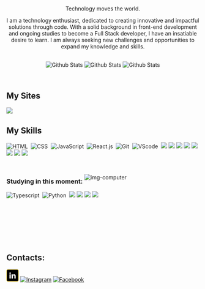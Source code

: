 <img src = "https://github.com/Carleone-Souza-Santos/Portf-lio/blob/master/src/assets/imgUserjob.png?raw=true" alt=""/>

<p align="center">Technology moves the world.<br>
 
<p align="center" > I am a technology enthusiast, dedicated to creating innovative and impactful solutions through code. With a solid background in front-end development and ongoing studies to become a Full Stack developer, I have an insatiable desire to learn.              
I am always seeking new challenges and opportunities to expand my knowledge and skills.
</p>

<br>

<div align="center">
<img  src="https://github-readme-stats.vercel.app/api?username=Carleone-Souza-Santos&theme=dark&hide_border=false&layout=compact" alt="Github Stats" />
 <img src="https://github-readme-streak-stats.herokuapp.com/?user=Carleone-Souza-Santos&theme=dark&hide_border=false&layout=compact" alt="Github Stats" /> 
  <img src="https://github-readme-stats.vercel.app/api/top-langs/?username=Carleone-Souza-Santos&theme=dark&hide_border=false&include_all_commits=true&count_private=true&layout=compact" alt="Github Stats"/>
</div>



 &nbsp;

## My Sites
<img src="https://img.shields.io/badge/website-000000?style=for-the-badge&logo=About.me&logoColor=white"/>

## My Skills

![HTML](https://img.shields.io/badge/HTML5-E34F26?style=for-the-badge&logo=html5&logoColor=white)&nbsp;
![CSS](https://img.shields.io/badge/CSS3-1572B6?style=for-the-badge&logo=css3&logoColor=white)&nbsp;
![JavaScript](https://img.shields.io/badge/JavaScript-F7DF1E?style=for-the-badge&logo=javascript&logoColor=black)&nbsp;
![React.js](https://img.shields.io/badge/React-20232A?style=for-the-badge&logo=react&logoColor=61DAFB)&nbsp;
![Git](https://img.shields.io/badge/GIT-E44C30?style=for-the-badge&logo=git&logoColor=white)&nbsp;
![VScode](https://img.shields.io/badge/vscode-4285F4?style=for-the-badge&logo=vscode&logoColor=white)&nbsp;
<img src="https://img.shields.io/badge/GitHub-100000?style=for-the-badge&logo=github&logoColor=white"/>
<img src="https://img.shields.io/badge/MySQL-00000F?style=for-the-badge&logo=mysql&logoColor=white"/>
<img src="https://img.shields.io/badge/Bootstrap-563D7C?style=for-the-badge&logo=bootstrap&logoColor=white"/>
<img src="https://img.shields.io/badge/Node.js-43853D?style=for-the-badge&logo=node.js&logoColor=green"/>
<img src="https://img.shields.io/badge/Figma-F24E1E?style=for-the-badge&logo=figma&logoColor=white"/>
<img src="https://private-user-images.githubusercontent.com/77739311/271384939-4e9f41af-6b57-49a7-b15a-74322e96b4d7.gif?"/>
<img src="https://img.shields.io/badge/Microsoft_Excel-217346?style=for-the-badge&logo=microsoft-excel&logoColor=white"/>
<img src="https://img.shields.io/badge/npm-CB3837?style=for-the-badge&logo=npm&logoColor=white"/>



&nbsp;&nbsp;
<div >
<img src = "https://github.com/Carleone-Souza-Santos/Portf-lio/blob/master/src/assets/imgMonitor.png?raw=true" min-width="300px"  max-width="300px" width="300px" align="right" alt="img-computer"/>
</div>

<h3>Studying in this moment:</h3>


![Typescript](https://img.shields.io/badge/TypeScript-007ACC?style=for-the-badge&logo=typescript&logoColor=white)&nbsp;
![Python](https://img.shields.io/badge/Python-14354C?style=for-the-badge&logo=python&logoColor=white)&nbsp;
<img src="https://img.shields.io/badge/Sass-CC6699?style=for-the-badge&logo=sass&logoColor=white"/>
<img src="https://img.shields.io/badge/Express%20js-000000?style=for-the-badge&logo=express&logoColor=white"/>
<img src="https://img.shields.io/badge/PowerBI-F2C811?style=for-the-badge&logo=Power%20BI&logoColor=white"/>
<img src="https://img.shields.io/badge/Wordpress-21759B?style=for-the-badge&logo=wordpress&logoColor=white"/>
&nbsp;
&nbsp;


</div>&nbsp;&nbsp;



<br><br><br><br>
 ## Contacts:
 
<div>
<a href="https://www.linkedin.com/in/carleone-santos/" target="_blank">
<img src="https://github.com/Carleone-Souza-Santos/Proj.Hamburgueria.Carl/blob/master/arsset/social_media_online_linked_in_icon-icons.com_59694.png?raw=true"  alt="linkdin"></a> 
 <a href="https://www.instagram.com/carleone.desenvolvedor/" target="_blank">
<img src="https://github.com/Carleone-Souza-Santos/Loja-E-comerc/blob/master/images/instagram%20(1).png?raw=true"  alt="Instagram"></a> 
 <a href="https://www.facebook.com/SantsSonCarll/" target="_blank">
<img src="https://github.com/Carleone-Souza-Santos/Loja-E-comerc/blob/master/images/facebook%20(1).png?raw=true"  alt="Facebook"></a> 
</div>

<img width=100% style="padding:1000px" src="https://capsule-render.vercel.app/api?type=waving&color=#ffff&height=120&section=footer"/>



  
      

        

